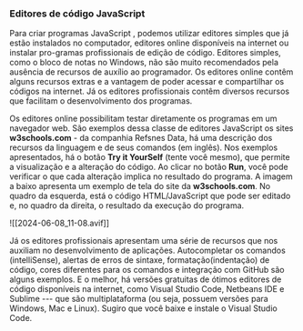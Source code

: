 ### Editores de código JavaScript

Para criar programas JavaScript , podemos utilizar editores simples que já estão  instalados no computador, editores online disponíveis na internet ou instalar pro-gramas profissionais de edição de código. Editores simples, como o bloco de notas  no Windows, não são muito recomendados pela ausência de recursos de auxílio ao  programador. Os editores online contêm alguns recursos extras e a vantagem de poder acessar e compartilhar os códigos na internet. Já os editores profissionais contêm diversos recursos que facilitam o desenvolvimento dos programas.

Os editores online possibilitam testar diretamente os programas em um navegador web. São exemplos dessa classe de editores JavaScript os sites **w3schools.com** - da companhia Refsnes Data, há uma descrição dos recursos da linguagem e de seus comandos (em inglês). Nos exemplos apresentados, há o botão **Try it YourSelf** (tente você mesmo), que permite a visualização e a alteração do código. Ao clicar no botão **Run**, você pode verificar o que cada alteração implica no resultado do programa. A imagem a baixo apresenta um exemplo de tela do site da **w3schools.com**. No quadro da esquerda, está o código HTML/JavaScript que pode ser editado e, no quadro da direita, o resultado da execução do programa.

![[2024-06-08_11-08.avif]]

Já os editores profissionais apresentam uma série de recursos que nos auxiliam no desenvolvimento de aplicações. Autocompletar os comandos (intelliSense), alertas de erros de sintaxe, formatação(indentação) de código, cores diferentes para os comandos e integração com GitHub são alguns exemplos. E o melhor, há versões gratuitas de ótimos editores de código disponíveis na internet, como Visual Studio Code, Netbeans IDE e Sublime --- que são multiplataforma (ou seja, possuem versões para Windows, Mac e Linux). Sugiro que você baixe e instale o Visual Studio Code.

